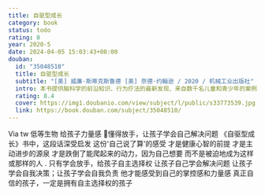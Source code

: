 ```yaml
---
title: 自驱型成长
category: book
status: todo
rating: 0
year: 2020-5
date: 2024-04-05 15:03:43+08:00
douban:
  id: "35048510"
  title: 自驱型成长
  subtitle: "[美] 威廉·斯蒂克斯鲁德 [美] 奈德·约翰逊 / 2020 / 机械工业出版社"
  intro: 本书提供脑科学的前沿知识、行为疗法的最新发现、来自数千名儿童和青少年的案例研究，以及读者立刻可以采取行动的具体建议，教你如何让孩子走上自律自控自主的成功道路。父母能为孩子做的事永远是有限的，在某些时候，孩子必须自主行动。如果孩子从小没有自我驱动力，他在日后的生活中可能被压力蚕食，面临更高水平的身心健康风险。本书会给父母所需的工具，帮助你的孩子自信地生活，找到自己的道路。
  rating: 8.4
  cover: https://img1.doubanio.com/view/subject/l/public/s33773539.jpg
  link: https://book.douban.com/subject/35048510/
---
```


Via tw 低等生物 给孩子力量感
🔖懂得放手，让孩子学会自己解决问题
《自驱型成长》书中，这段话深受启发
这份'自己说了算'的感受
才是健康心智的前提
才是主动进步的源泉
才是跌倒了能爬起来的动力，因为自己想要
而不是被迫地成为这样或那样的人
.
只有学会放手，给孩子自主选择权
让孩子自己学会解决问题
让孩子学会自我决策；让孩子学会自我负责
他才能感受到自己的掌控感和力量感
真正自信的孩子，一定是拥有自主选择权的孩子
